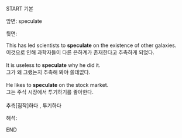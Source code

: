 START
기본

앞면:
speculate


뒷면:
<div>This has led scientists to <strong>speculate</strong> on the existence of other galaxies. </div><div><div>이것으로 인해 과학자들이 다른 은하계가 존재한다고 추측하게 되었다.</div></div><div><br></div><div><div>It is useless to <strong>speculate</strong> why he did it. </div><div><div>그가 왜 그랬는지 추측해 봐야 쓸데없다.</div></div></div><div><br></div><div><div>He likes to <strong>speculate</strong> on the stock market. </div><div><div>그는 주식 시장에서 투기하기를 좋아한다.</div></div></div><div><br></div><div>추측[짐작]하다 , 투기하다</div>


해석:

END